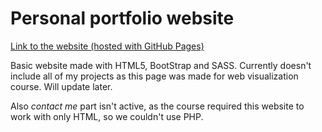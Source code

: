 # Personal portfolio website

[Link to the website (hosted with GitHub Pages)](https://benkutus.github.io/Portfolio-website/)

Basic website made with HTML5, BootStrap and SASS. Currently doesn't include all of my projects as this page was made for web visualization course. Will update later.

Also *contact me* part isn't active, as the course required this website to work with only HTML, so we couldn't use PHP.